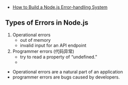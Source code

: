 * [How to Build a Node.js Error-handling System](https://www.toptal.com/nodejs/node-js-error-handling)
## Types of Errors in Node.js
1. Operational errors
    - out of memory
    - invalid input for an API endpoint
2. Programmer errors (代码异常) 
    - try to read a property of “undefined.”
    - 

* Operational errors are a natural part of an application
* programmer errors are bugs caused by developers.  